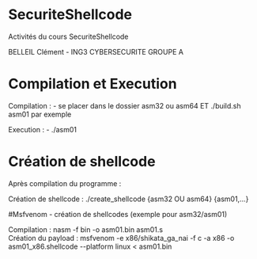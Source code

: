 # SecuriteShellcode

Activités du cours SecuriteShellcode

BELLEIL Clément - ING3 CYBERSECURITE GROUPE A

# Compilation et Execution

Compilation :   - se placer dans le dossier asm32 ou asm64 ET ./build.sh asm01 par exemple

Execution :     - ./asm01

# Création de shellcode

Après compilation du programme :

Création de shellcode : ./create_shellcode {asm32 OU asm64} {asm01,...}

#Msfvenom - création de shellcodes (exemple pour asm32/asm01)

Compilation : nasm -f bin -o asm01.bin asm01.s                                                 
Création du payload : msfvenom -e x86/shikata_ga_nai -f c -a x86 -o asm01_x86.shellcode --platform linux < asm01.bin

